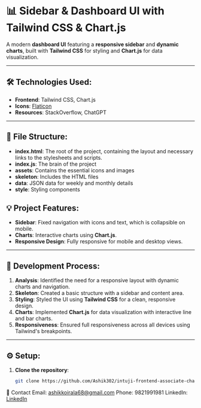 # 📊 **Sidebar & Dashboard UI with Tailwind CSS & Chart.js**

A modern **dashboard UI** featuring a **responsive sidebar** and **dynamic charts**, built with **Tailwind CSS** for styling and **Chart.js** for data visualization.

---

## 🛠️ **Technologies Used:**
- **Frontend**: Tailwind CSS, Chart.js
- **Icons**: [Flaticon](https://www.flaticon.com/)
- **Resources**: StackOverflow, ChatGPT

---
## 📂 **File Structure**:
- **index.html**: The root of the project, containing the layout and necessary links to the stylesheets and scripts.
- **index.js**: The brain of the project
- **assets**: Contains the essential icons and images
- **skeleton**: Includes the HTML files
- **data**: JSON data for weekly and monthly details
- **style**: Styling components

## 💡 **Project Features:**
- **Sidebar**: Fixed navigation with icons and text, which is collapsible on mobile.
- **Charts**: Interactive charts using **Chart.js**.
- **Responsive Design**: Fully responsive for mobile and desktop views.

---

## 🚀 **Development Process:**
1. **Analysis**: Identified the need for a responsive layout with dynamic charts and navigation.
2. **Skeleton**: Created a basic structure with a sidebar and content area.
3. **Styling**: Styled the UI using **Tailwind CSS** for a clean, responsive design.
4. **Charts**: Implemented **Chart.js** for data visualization with interactive line and bar charts.
5. **Responsiveness**: Ensured full responsiveness across all devices using Tailwind's breakpoints.

---

## ⚙️ **Setup:**

1. **Clone the repository**:
   ```bash
   git clone https://github.com/Ashik302/intuji-frontend-associate-challenge.git


📧 Contact
Email: ashikkoirala68@gmail.com
Phone: 9821991981
LinkedIn: [LinkedIn](https://www.linkedin.com/in/ashik-koirala-456359263/)
